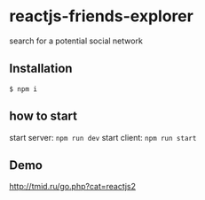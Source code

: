 # reactjs-friends-explorer
search for a potential social network

## Installation
`$ npm i`

## how to start
start server:
`npm run dev` 
start client:
`npm run start`
 
## Demo
http://tmid.ru/go.php?cat=reactjs2